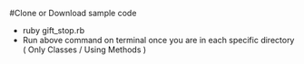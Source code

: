 #Clone or Download sample code

- ruby gift_stop.rb
- Run above command on terminal once you are in each specific directory ( Only Classes / Using Methods )
